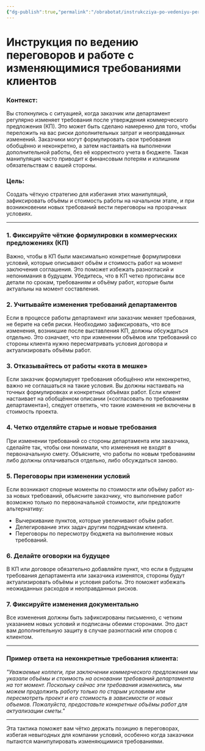 ```yaml
---
{"dg-publish":true,"permalink":"/obrabotat/instrukcziya-po-vedeniyu-peregovorov-i-rabote-s-izmenyayushhimisya-trebovaniyami-klientov/"}
---
```


# Инструкция по ведению переговоров и работе с изменяющимися требованиями клиентов

### Контекст:
Вы столкнулись с ситуацией, когда заказчик или департамент регулярно изменяет требования после утверждения коммерческого предложения (КП). Это может быть сделано намеренно для того, чтобы переложить на вас риски дополнительных затрат и неоправданных изменений. Заказчики могут формулировать свои требования обобщённо и неконкретно, а затем настаивать на выполнении дополнительной работы, без её корректного учета в бюджете. Такая манипуляция часто приводит к финансовым потерям и излишним обязательствам с вашей стороны.

### Цель:
Создать чёткую стратегию для избегания этих манипуляций, зафиксировать объёмы и стоимость работы на начальном этапе, и при возникновении новых требований вести переговоры на прозрачных условиях.

---

### 1. Фиксируйте чёткие формулировки в коммерческих предложениях (КП)
Важно, чтобы в КП были максимально конкретные формулировки условий, которые описывают объём и стоимость работ на момент заключения соглашения. Это поможет избежать разногласий и непонимания в будущем. Убедитесь, что в КП четко прописаны все детали по срокам, требованиям и объёму работ, которые были актуальны на момент составления.

### 2. Учитывайте изменения требований департаментов
Если в процессе работы департамент или заказчик меняет требования, не берите на себя риски. Необходимо зафиксировать, что все изменения, возникшие после выставления КП, должны обсуждаться отдельно. Это означает, что при изменении объёмов или требований со стороны клиента нужно пересматривать условия договора и актуализировать объёмы работ.

### 3. Отказывайтесь от работы «кота в мешке»
Если заказчик формулирует требования обобщённо или неконкретно, важно не соглашаться на такие условия. Вы должны настаивать на точных формулировках и конкретных объёмах работ. Если клиент настаивает на обобщённом описании («согласовать по требованиям департамента»), следует ответить, что такие изменения не включены в стоимость проекта.

### 4. Четко отделяйте старые и новые требования
При изменении требований со стороны департамента или заказчика, сделайте так, чтобы они понимали, что изменения не входят в первоначальную смету. Объясните, что работы по новым требованиям либо должны оплачиваться отдельно, либо обсуждаться заново.

### 5. Переговоры при изменении условий
Если возникают спорные моменты по стоимости или объёму работ из-за новых требований, объясните заказчику, что выполнение работ возможно только по первоначальной стоимости, или предложите альтернативу:
   - Вычеркивание пунктов, которые увеличивают объём работ.
   - Делегирование этих задач другим подрядчикам клиента.
   - Переговоры по пересмотру бюджета на выполнение новых требований.

### 6. Делайте оговорки на будущее
В КП или договоре обязательно добавляйте пункт, что если в будущем требования департамента или заказчика изменятся, стороны будут актуализировать объёмы и условия работы. Это поможет избежать неожиданных расходов и неоправданных рисков.

### 7. Фиксируйте изменения документально
Все изменения должны быть зафиксированы письменно, с четким указанием новых условий и подписаны обеими сторонами. Это даст вам дополнительную защиту в случае разногласий или споров с клиентом.

---

### Пример ответа на неконкретные требования клиента:

_"Уважаемые коллеги, при заключении коммерческого предложения мы указали объёмы и стоимость на основании требований департамента на тот момент. Поскольку сейчас эти требования изменились, мы можем продолжить работу только по старым условиям или пересмотреть проект и его стоимость в зависимости от новых объемов. Пожалуйста, предоставьте конкретные объёмы работ для актуализации сметы."_

---

Эта тактика поможет вам чётко держать позицию в переговорах, избегая невыгодных для компании условий, особенно когда заказчики пытаются манипулировать изменяющимися требованиями.
